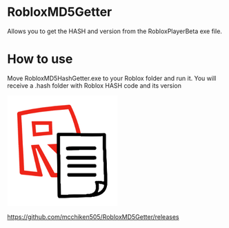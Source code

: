 # RobloxMD5Getter
Allows you to get the HASH and version from the RobloxPlayerBeta exe file.

# How to use
Move RobloxMD5HashGetter.exe to your Roblox folder and run it. You will receive a .hash folder with Roblox HASH code and its version

![Image alt](https://raw.githubusercontent.com/mcchiken505/RobloxMD5Getter/main/RBLXMD5GET.png)

https://github.com/mcchiken505/RobloxMD5Getter/releases
